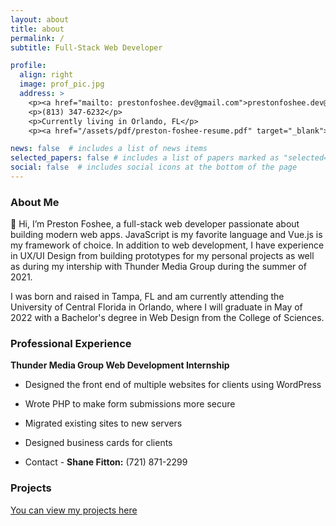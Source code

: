 ```yaml
---
layout: about
title: about
permalink: /
subtitle: Full-Stack Web Developer

profile:
  align: right
  image: prof_pic.jpg
  address: >
    <p><a href="mailto: prestonfoshee.dev@gmail.com">prestonfoshee.dev@gmail.com</a></p>
    <p>(813) 347-6232</p>
    <p>Currently living in Orlando, FL</p>
    <p><a href="/assets/pdf/preston-foshee-resume.pdf" target="_blank">My resume</a></p>

news: false  # includes a list of news items
selected_papers: false # includes a list of papers marked as "selected={true}"
social: false  # includes social icons at the bottom of the page
---
```


### **About Me**

👋 Hi, I’m Preston Foshee, a full-stack web developer passionate about building modern web apps. JavaScript is my favorite language and Vue.js is my framework of choice. In addition to web development, I have experience in UX/UI Design from building prototypes for my personal projects as well as during my intership with Thunder Media Group during the summer of 2021.

I was born and raised in Tampa, FL and am currently attending the University of Central Florida in Orlando, where I will graduate in May of 2022 with a Bachelor's degree in Web Design from the College of Sciences.

### **Professional Experience**

**Thunder Media Group Web Development Internship**

- Designed the front end of multiple websites for clients using WordPress
- Wrote PHP to make form submissions more secure
- Migrated existing sites to new servers
- Designed business cards for clients

- Contact - **Shane Fitton:** (721) 871-2299

### **Projects**

[You can view my projects here](/projects)
